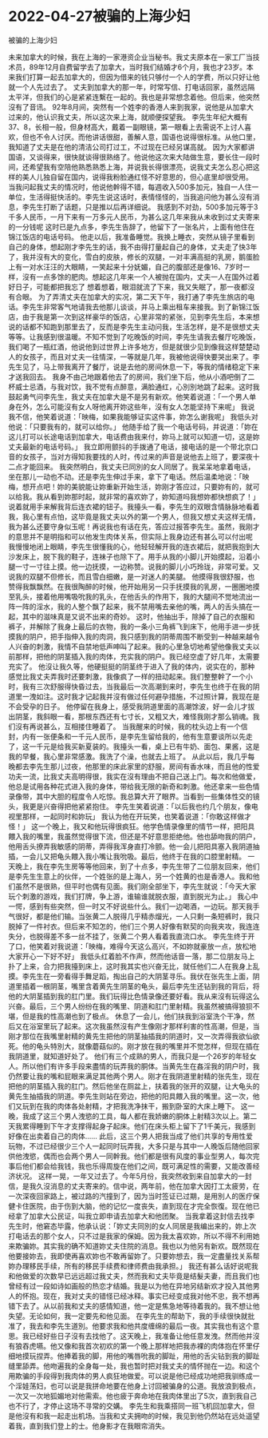 # 2022-04-27被骗的上海少妇



被骗的上海少妇



未来加拿大的时候，我在上海的一家港资企业当秘书。我丈夫原本在一家工厂当技术员，89年12月自费留学去了加拿大，当时我们结婚才6个月，我也才23岁。本来我们打算一起去加拿大的，但因为借来的钱只够付一个人的学费，所以只好让他就一个人先过去了。 丈夫到加拿大的那一年，时常写信、打电话回家，虽然远隔太平洋，但我们的心是紧紧连繫在一起的。我也是非常想念着他。但后来，他突然沒有了音讯。 92年8月间，突然有一个姓李的香港人来到我家，说他是从加拿大过来的，他认识我丈夫，所以这次来上海，就顺便探望我。 李先生年纪大概有37、8，长相一般，但身材高大，戴着一副眼镜，第一眼看上去需说不上讨人喜欢，但也不令人讨厌。而他讲话很甜，善解人意，国语也说得很标准。从他口里，我知道了丈夫是在他的清洁公司打过工，不过现在已经另谋高就。 因为大家都讲国语，又谈得来，很快就谈得很熟络了。他说他这次来大陆做生意，要长住一段时间，还希望我有空陪他熟悉熟悉上海，并说我长得很漂亮，说我丈夫怎么忍心把这样的美人儿独自留在国内，说得我粉脸通红怪不好意思的，但心底里却很受用。 当我问起我丈夫的情况时，他说他幹得不错，每週收入500多加元，独自一人住一单位，生活得挺快活的。李先生说这话时，表情怪怪的，当我追问他为甚么沒有消息，李先生打断了话题，只是推以后再详细说。 我感到不对劲，500多加元等于3千多人民币，一月下来有一万多元人民币，为甚么这几年来我从未收到过丈夫寄来的一分钱呢 这时已是九点多，李先生告辞了，他留下了一张名片，上面有他住在锦江饭店的电话号码。 他走以后，我准备睡觉。我换上睡衣，突然从镜子里看到自己的身体，想起刚才李先生的话，我不由得打量起自己的身体，丈夫走了快3年了，我并沒有大的变化，雪白的皮肤，修长的双腿，一对丰满高挺的乳房，鹅蛋脸上有一对水汪汪的大眼睛，一笑起来十分妩媚，自己的腹部还是像16、7岁时一样，沒有一点多馀的肥肉。想起这几年来一个人被抛在国内，丈夫一人在国外过着好日子，可能都把我忘了 想着想着，眼泪就流了下来，我又失眠了，那一夜都沒有合眼。 为了弄清丈夫在加拿大的实况，第二天下午，我打通了李先生旅店的电话。李先生非常客气地请我去他那儿谈谈，并马上乘出租车来接我。到了新锦江饭店，由于我是第一次到这样豪华的饭店，心里非常的紧张，见到李先生后，本来想说的话都不知跑到那里去了，反而是李先生主动问我，生活怎样，是不是很想丈夫等等。让我感到很温暖。不知不觉到了吃晚饭的时间，李先生请我去餐厅吃晚饭，我们喝了一瓶红酒，他说他到过世界上许多地方，但是就很少见到像我这样楚楚动人的女孩子，而且对丈夫一往情深，一等就是几年，我被他说得快要哭出来了。李先生见了，马上带我离开了餐厅，说是去他的房间休息一下，等我的情绪稳定下来才送我回去。 我身不由己地跟着他去了的房间，我们坐下后，他从小酒吧倒了二杯威士忌酒，与我对饮，我不觉有点醉意，满脸通红，心別別地跳了起来。这时我鼓起勇气问李先生，我丈夫在加拿大是不是另有新欢。他笑着说道：「一个男人单身在外，怎么可能沒有女人呀他离开妳这些年，沒有女人怎能坚持下来呢」 我说我不信，他笑着说道：「映梅，如果我能够证实这件事，妳怎么谢我呢」 我低头对他说：「只要我有的，就可以给你。」 他随手给了我一个电话号码，并说道：「妳在这儿打可以长途电话到加拿大，电话费由我来付，妳马上就可以知道一切，这是妳丈夫最新的电话号码。」 我立即用颤抖的手拨通了电话，接电话的是一个带北京口音的女孩子，当对方得知我要找的人时，传过来的声音是说他去上班了，要深夜十二点才能回来。 我突然明白，我丈夫已同別的女人同居了。我呆呆地拿着电话，坐在那儿一动也不动。还是李先生伸过手来，拿下了电话。然后温柔地说：「映梅，想开点吧！妳的美貌能让妳重新开始生活，妳刚才答应过，只要妳有的，就可以给我。我从看到妳那时起，就非常的喜欢妳了，妳知道吗我想妳都快想疯了！」 说着就用手来解我背后连衣裙的钮子。我擡头一看，李先生的双眼含情脉脉地看着我，我心里有点怕，这毕竟是我丈夫以外的第一个男人，但我又想丈夫这样无情，我为甚么还要守身似玉呢！再说我也有话在先，答应过报答李先生。虽然，我刚才的意思并不是明指和可以他发生肉体关系，但实际上我身边还有甚么可以付出呢 我慢慢地闭上眼睛，李先生很懂我的心，他轻轻解开我的连衣裙后，就把我抱到大沙发床上，脱下我的鞋子，连袜子也除下了。用手从我的小脚儿开始摸起，沿着小腿一寸一寸往上摸。他一边抚摸，一边称赞。说我的脚儿小巧玲珑，非常可爱。又说我的双腿不但修长，而且雪白细嫩，是一对迷人的美腿。 他摸得我很舒服，也赞得我飘飘然。在我很陶醉的时候，他开始用另一只手抚摸我的乳房，一圈圈地摸至乳头，接着他用嘴吸吮我的乳头，在他舌头的作用下，我的大腿间不觉地流出一阵一阵的淫水，我的人整个飘了起来，我不禁用嘴去亲他的嘴，两人的舌头搞在一起，其中的滋味真是又说不出来的奇妙。 这时，他抽出手，除掉了自己的衣服和裤子，并解除了我身上最后的衣物，我的一条小三角裤飞到床下，他用手进一步抚摸我的阴户，把手指伸入我的肉洞，我只感到我的阴蒂周围不断受到一种越来越令人兴奋的刺激，我情不自禁地低声呻叫了起来。我的心里急切地希望他像我丈夫以前那样，把他的阴茎插入我的肉体，充实我的阴户。我已经空虚了好几年，太需要充实了。 他沒让我久等，他硬挺挺的阴茎终于进入了我的体内，说实在的，那种感觉比我丈夫弄我时还要刺激，我像疯了一样的扭动起来。我们整整幹了一个小时，我有三次舒服得快昏过去，当我最后一次高潮到来时，李先生也终于在我的阴道里一洩如注。这时我才记起我并沒有做过任何避孕措施，不过照计算，我现在是不会受孕的日子。 他停留在我身上，感受我阴道里面的高潮馀波，好一会儿才拔出阴茎，我斜眼一看，那根东西还有七寸长，又粗又大，难怪我刚才那么销魂。我们沒有再说甚么，互相搂住睡着了。 当我醒来的时候，我的枕头边上有一个信封，内有一张便条和一千元人民币，是李先生留给我的，他有生意要谈所以先走了，这一千元是给我买新夏装的。我擡头一看，桌上已有牛奶、面包、果酱，这是我的早餐，我心里非常感激。我洗了个澡，也就去上班了。 从此以后，我几乎每晚都去李先生那儿过夜，他那里的床此家里的舒服，房间有香水味，而且他的性爱功夫一流，比我丈夫高明得很，我实在沒有理由不把自己送上门。每次和他做爱，他总是试用各种花式进入我的身体，带给我无限的新奇和刺激。他还拿来一些色情录像带，其中大胆的程度令人吃惊。我总算大开了眼界。当看到一些集体性交的镜头，我更是兴奋得把他紧紧抱住。 李先生笑着说道：「以后我也约几个朋友，像电视里那样，一起同时和妳玩」 我认为他在开玩笑，也笑着说道：「你敢这样做才怪！」 这一个晚上，我又和他玩得很疯狂。他学色情录像里的情节一样，把阳具餵入我的嘴里，我虽然觉得很下流，但还是不好意思拒绝他。他也舔吻我的阴户，他用舌头撩弄我敏感的阴蒂，弄得我浑身直打冷颤。他一会儿把阳具塞入我阴道抽插，一会儿又把龟头餵入我小嘴让我吮吸。最后，他终于在我的口腔里射精。 一天晚上，我在李先生房等等他回来，到了十点多，李先生带了二位朋友回来，他们是李先生生意上的伙伴，一个姓张的是上海人，另一个姓黄的也是香港人。我和他们虽然不是很熟，但平时也偶有见面。我们刚全部坐下，李先生就说：「今天大家玩个刺激的游戏，我们打牌，争上游，谁输谁就脱衣服，直到脱光为止。」 我心中一愕，感到有些突然，但一时又不好说些什么。我们一边喝酒，一边玩。那天我手气很好，都是他们输。当张黄二人脱得几乎精赤熘光，一人只剩一条短裤时，我只脱掉了一件衬衣。但后来不知怎的，他们三个男人好像有默契的向我夹攻，我连连失分，也脱得差不多一丝不挂了，张黄二个男人看着我直流口水。 李先生终于开了口，他笑着对我说道：「映梅，难得今天这么高兴，不如妳就豪放一点，放松地大家开心一下好不好」 我低头红着脸不作声，然而他话音一落，那二位朋友马上扑了上来，合力把我擡到床上，这时我其实也兴奋无比，就任他们二人在我身上乱摸。李先生在一旁看得手舞足蹈，掏出自己的大阴茎寻乐。我伏在张先生上面，阴道里插着一根阴茎，嘴里含着黄先生阴茎的龟头，最后李先生还钻到我的背后，将他的大阴茎插到我的肛门里。我们玩得比色情录像还要好看。我从来沒有玩得这么兴奋。最后，三个男人纷纷在我的嘴里、阴道和肛门里射精。我虽然被搞得狼狈不堪，但是我的性高潮也到了极点。 休息了一会儿，他们扶我到浴室洗个干净，然后又在浴室里玩了起来。这次我虽然沒有产生像刚才那样利害的性高潮，但是，当刚才那位在我嘴里射精的黄先生把他的阴茎抽插我的阴道时，又一次弄得我欲仙欲死。他的龟头特別大，就像蘑菇似的。刚才放在我的嘴里并不觉怎样，但现在插在我阴道里，就知道好处了。 他们有三个成熟的男人，而我只是一个26岁的年轻女人。所以他们有许多手段来盡情的玩弄我的胴体。当黄先生在姦淫我的阴户时，我仍然要让我的嘴和屁眼来满足其他两个男人。刚才在我阴道里射精的张先生，现在把他的阴茎插入我的肛门。然后他坐在厕盆上，扶着我的张开的双腿，让大龟头的黄先生抽插我的阴道。李先生则站在旁边，把他的阳具餵入我的嘴里。这一次，他们又玩到在我的肉体各处射精，才把我洗净抹干，搬到卧室的大床上睡下。 这一晚，我成了这三个男人洩慾的工具，每人都在我娇嫩的胴体上射精3次以上。第二天我累得睡到下午才支撑得起身子起床。他们在床头柜上留下了1千美元，我感到好像在出卖着自己的肉体…… 此后，这三个男人把我当成了他们共享的专用性爱玩物，不过已经很少三个人一起同时玩弄我，大多只是与其中一人晚饭后随他回家供他洩慾，偶而也会两个男人一同幹我。他们都是很有风度的事业型男人，每次完事后他们都会给我钱，我也乐得周旋在他们之间，既可满足性的需要，又能改善经济状况。 这样一晃，一年又过去了。今年5月份，我突然收到来自加拿大的一封信，是我久沒消息的丈夫寄来的。信中说，两年前，他在加拿大因打工太疲劳，在一次深夜回家路上，被过路的汽撞到了，因为当时签证已过期，是用別人的医疗保健卡住医院，由于伤到大脑，他的记忆一度丧失，直到现在才完全恢復。现在他已经拿了加拿大公民证，叫我立即申请去加拿大和他团聚。 当我拿着这封信去找李先生时，他窘态毕露，他承认说：「妳丈夫同別的女人同居是我编出来的，妳上次打电话去的那个女人，只不过是我家的保姆。因为我太喜欢妳，所以不得不利用她来欺骗妳。其实我的确不知道妳丈夫住院的消息。我也以为他另有新欢。既然现在他要接妳去，我即使再喜欢妳也不敢再留妳了。只要妳想去，我一定盡量找关系帮妳办理移民手续，所有的移民手续费和律师费由我承担。」 我还有甚么话好说呢我和他做爱的次数早已远远超过我丈夫，然而我和丈夫毕竟是结髮夫妻，而且我们也曾经有过一段如诗如画般的热恋才结婚。我是以为他在异地另结新欢才投入其他男人的怀抱。现在，我对丈夫的错怪已经冰释。事实已经变成我对他不忠，我不想再错下去了。从以前我和丈夫的感情知道，他一定是焦急地等待着我的。我不想让他失望。无论如何，我一定要先和他见面。 在李先生的帮助下，我的手续很快就批准了，我去和李先生道別。他要求我和他共度缠绵的最后一夜。其实我也有这个意思。我已经好些日子沒有去找他了。这天晚上，我准备让他任意发洩。然而他并沒有狼吞虎嚥。他又像和我首次初欢的第一个晚上那样地把我赤裸的肉体抱在怀里仔细地摸玩捏弄。他捧着我的脚，用他的嘴唇吮我的脚趾，用他的舌尖钻到我的脚趾缝里舔弄。他吻遍我的全身每一处，我也暂时把对我丈夫的情怀抛在一边。和这个用欺骗的手段得到我肉体的男人疯狂地做爱。可以说是他已经成功地把我驯练成一个淫娃荡妇，也可以说是我拼命地要在他身上讨回被骗身的公道。我放浪到极点，一次又一次地狐媚地对他需索。他也疲于奔命地在我肉体里出了5次，直到我自己也不行了，才停止这场不寻常的交媾。 李先生和我乘搭同一班飞机回加拿大，但是他沒有和我一起走出机场。当我和丈夫拥吻的时候，我见到他仍然站在远处遥望着我，直到我们登上的士。他身影才在我眼帘消失。
            

